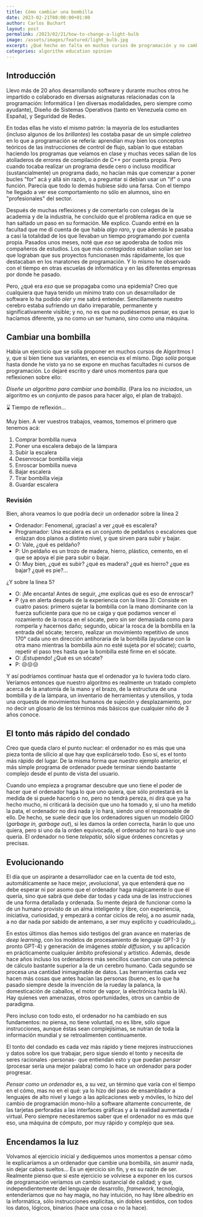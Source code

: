 ```yaml
---
title: Cómo cambiar una bombilla
date: 2023-02-21T08:00:00+01:00
author: Carlos Buchart
layout: post
permalink: /2023/02/21/how-to-change-a-light-bulb
image: /assets/images/featured/light_bulb.jpg
excerpt: ¿Qué hecho en falta en muchos cursos de programación y no cambia nada incluso con los últimos progresos de la IA?
categories: algorithm education opinion
---
```

## Introducción

Llevo más de 20 años desarrollando software y durante muchos otros he impartido o colaborado en diversas asignaturas relacionadas con la programación: Informática I (en diversas modalidades, pero siempre como ayudante), Diseño de Sistemas Operativos (tanto en Venezuela como en España), y Seguridad de Redes.

En todas ellas he visto el mismo patrón: la mayoría de los estudiantes (incluso algunos de los _brillantes_) les costaba pasar de un simple _caletreo_ en lo que a programación se refería: aprendían muy bien los conceptos teóricos de las instrucciones de control de flujo, sabían lo que estaban haciendo los programas que veíamos en clase y muchas veces salían de los atolladeros de errores de compilación de C++ por cuenta propia. Pero cuando tocaba realizar un programa desde cero o incluso modificar (sustancialmente) un programa dado, no hacían más que comenzar a poner bucles "for" acá y allá sin razón, o a preguntar si debían usar un "if" o una función. Parecía que todo lo demás hubiese sido una farsa. Con el tiempo he llegado a ver ese comportamiento no sólo en alumnos, sino en "profesionales" del sector.

Después de muchas reflexiones y de comentarlo con colegas de la academia y de la industria, he concluido que el problema radica en que se han saltado un paso en su formación. Me explico. Cuando entré en la facultad que me di cuenta de que había _algo raro_, y que además le pasaba a casi la totalidad de los que llevaban un tiempo programando por cuenta propia. Pasados unos meses, noté que _eso_ se apoderaba de todos mis compañeros de estudios. Los que más _contagiados_ estaban solían ser los que lograban que sus proyectos funcionasen más rápidamente, los que destacaban en los maratones de programación. Y lo mismo he observado con el tiempo en otras escuelas de informática y en las diferentes empresas por donde he pasado.

Pero, ¿qué era _eso_ que se propagaba como una epidemia? Creo que cualquiera que haya tenido un mínimo trato con un desarrollador de software lo ha podido _oler_ y me sabrá entender. Sencillamente nuestro cerebro estaba sufriendo un daño irreparable, permanente y significativamente visible; y no, no es que no pudiésemos pensar, es que lo hacíamos diferente, ya no como un ser humano, sino como una máquina.

## Cambiar una bombilla

Había un ejercicio que se solía proponer en muchos cursos de Algoritmos I y, que si bien tiene sus variantes, en esencia es el mismo. Digo _solía_ porque hasta donde he visto ya no se expone en muchas facultades ni cursos de programación. Lo dejaré escrito y daré unos momentos para que reflexionen sobre ello:

_Diseñe un algoritmo para cambiar una bombilla._ (Para los no _iniciados_, un algoritmo es un conjunto de pasos para hacer algo, el plan de trabajo).

⌛️ Tiempo de reflexión...

Muy bien. A ver vuestros trabajos, veamos, tomemos el primero que tenemos acá:

1. Comprar bombilla nueva
2. Poner una escalera debajo de la lámpara
3. Subir la escalera
4. Desenroscar bombilla vieja
5. Enroscar bombilla nueva
6. Bajar escalera
7. Tirar bombilla vieja
8. Guardar escalera

### Revisión

Bien, ahora veamos lo que podría decir un ordenador sobre la línea 2

- Ordenador: Fenomenal, ¡gracias! a ver ¿qué es escalera?
- Programador: Una escalera es un conjunto de peldaños o escalones que enlazan dos planos a distinto nivel, y que sirven para subir y bajar.
- O: Vale, ¿qué es peldaño?
- P: Un peldaño es un trozo de madera, hierro, plástico, cemento, en el que se apoya el pie para subir o bajar.
- O: Muy bien, ¿qué es subir? ¿qué es madera? ¿qué es hierro? ¿que es bajar? ¿qué es pie?...

¿Y sobre la línea 5?

- O: ¡Me encanta! Antes de seguir, ¿me explicas qué es eso de enroscar?
- P (ya en alerta después de la experiencia con la línea 3): Consiste en cuatro pasos: primero sujetar la bombilla con la mano dominante con la fuerza suficiente para que no se caiga y que podamos vencer el rozamiento de la rosca en el sócate, pero sin ser demasiada como para romperla y hacernos daño; segundo, ubicar la rosca de la bombilla en la entrada del sócate; tercero, realizar un movimiento repetitivo de unos 170° cada uno en dirección antihoraria de la bombilla (ayudarse con la otra mano mientras la bombilla aún no esté sujeta por el sócate); cuarto, repetir el paso tres hasta que la bombilla esté firme en el sócate.
- O: ¡Estupendo! ¿Qué es un sócate?
- P: 😒😒😒

Y así podríamos continuar hasta que el ordenador ya lo tuviera todo claro. Veríamos entonces que nuestro algoritmo es realmente un tratado completo acerca de la anatomía de la mano y el brazo, de la estructura de una bombilla y de la lámpara, un inventario de herramientas y utensilios, y toda una orquesta de movimientos humanos de sujeción y desplazamiento, por no decir un glosario de los términos más básicos que cualquier niño de 3 años conoce.

## El tonto más rápido del condado

Creo que queda claro el punto nuclear: el ordenador no es más que una pieza tonta de silicio al que hay que explicárselo todo. Eso sí, es el tonto más rápido del lugar. De la misma forma que nuestro ejemplo anterior, el más simple programa de ordenador puede terminar siendo bastante complejo desde el punto de vista del usuario.

Cuando uno empieza a programar descubre que uno tiene el poder de hacer que el ordenador haga lo que uno quiera, que sólo protestará en la medida de si puede hacerlo o no, pero no tendrá pereza, ni dirá que ya ha hecho mucho, ni criticará la decisión que uno ha tomado y, si uno ha metido la pata, el ordenador no dirá nada y lo hará, siendo uno el responsable de ello. De hecho, se suele decir que los ordenadores siguen un modelo GIGO (_garbage in, garbage out_), si les damos la orden correcta, harán lo que uno quiera, pero si uno da la orden equivocada, el ordenador no hará lo que uno quería. El ordenador no tiene _telepatía_, sólo sigue órdenes concretas y precisas.

## Evolucionando

El día que un aspirante a desarrollador cae en la cuenta de tod esto, automáticamente se hace mejor, ¡evoluciona!, ya que entenderá que no debe esperar ni por asomo que el ordenador haga mágicamente lo que él quería, sino que sabrá que debe dar todas y cada una de las instrucciones de una forma detallada y ordenada. Su mente dejará de funcionar como la de un humano provisto de un alma inteligente y libre, con experiencia, iniciativa, curiosidad, y empezará a contar ciclos de reloj, a no asumir nada, a no dar nada por sabido de antemano, a ser muy explícito y cuadriculado_¡.

En estos últimos días hemos sido testigos del gran avance en materias de _deep learning_, con los modelos de procesamiento de lenguaje GPT-3 (y pronto GPT-4) y generación de imágenes _stable diffusion_, y su aplicación en prácticamente cualquier ámbito profesional y artístico. Además, desde hace años incluso los ordenadores más sencillos cuentan con una potencia de cálculo bastante superior a la de un cerebro humano. Cada segundo se procesa una cantidad inimaginable de datos. Las herramientas cada vez hacen más cosas que antes hacían las personas (bueno, es lo que ha pasado siempre desde la invención de la rueday  la palanca, la domesticación de caballos, el motor de vapor, la electrónica hasta la IA). Hay quienes ven amenazas, otros oportunidades, otros un cambio de paradigma.

Pero incluso con todo esto, el ordenador no ha cambiado en sus fundamentos: no piensa, no tiene voluntad, no es libre, sólo sigue instrucciones, aunque éstas sean complejísimas, se nutran de toda la información mundial y se retroalimenten continuamente.

El tonto del condado es cada vez más rápido y tiene mejores instrucciones y datos sobre los que trabajar, pero sigue siendo el tonto y necesita de seres racionales -personas- que entiendan esto y que puedan _pensar_ (procesar sería una mejor palabra) como lo hace un ordenador para poder progresar.

_Pensar como un ordenador_ es, a su vez, un término que varía con el tiempo en el cómo, mas no en el qué: ya lo hizo del paso de ensamblador a lenguajes de alto nivel y luego a las aplicaciones web y móviles, lo hizo del cambio de programación mono-hilo a software altamente concurrente, de las tarjetas perforadas a las interfaces gráficas y a la realidad aumentada / virtual. Pero siempre necesitaremos saber que el ordenador no es más que eso, una máquina de cómputo, por muy rápido y complejo que sea.

## Encendamos la luz

Volvamos al ejercicio inicial y dediquemos unos momentos a pensar cómo le explicaríamos a un ordenador que cambie una bombilla, sin asumir nada, sin dejar cabos sueltos... Es un ejercicio sin fin, y es su razón de ser. Realmente pienso que si este ejercicio se volviese a exponer en los cursos de programación veríamos un cambio sustancial de calidad; y que, independientemente del lenguaje de desarrollo, _framework_, tecnología, entenderíamos que no hay magia, no hay intuición, no hay libre albedrío en la informática, sólo instrucciones explícitas, sin dobles sentidos, con todos los datos, lógicos, binarios (hace una cosa o no la hace).
